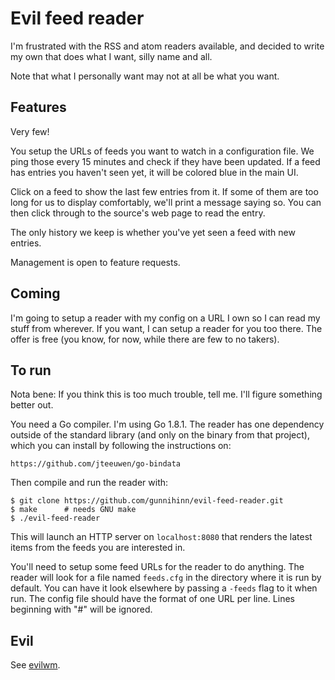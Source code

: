 # Evil feed reader

I'm frustrated with the RSS and atom readers available, and decided to
write my own that does what I want, silly name and all.

Note that what I personally want may not at all be what you want.

## Features

Very few!

You setup the URLs of feeds you want to watch in a configuration file. We ping
those every 15 minutes and check if they have been updated. If a feed has
entries you haven't seen yet, it will be colored blue in the main UI.

Click on a feed to show the last few entries from it. If some of them are too
long for us to display comfortably, we'll print a message saying so. You can
then click through to the source's web page to read the entry.

The only history we keep is whether you've yet seen a feed with new entries.

Management is open to feature requests.

## Coming

I'm going to setup a reader with my config on a URL I own so I can read my
stuff from wherever. If you want, I can setup a reader for you too there. The
offer is free (you know, for now, while there are few to no takers).

## To run

Nota bene: If you think this is too much trouble, tell me. I'll figure
something better out.

You need a Go compiler. I'm using Go 1.8.1. The reader has one dependency
outside of the standard library (and only on the binary from that project),
which you can install by following the instructions on:

    https://github.com/jteeuwen/go-bindata

Then compile and run the reader with:

    $ git clone https://github.com/gunnihinn/evil-feed-reader.git
    $ make      # needs GNU make
    $ ./evil-feed-reader

This will launch an HTTP server on `localhost:8080` that renders the latest
items from the feeds you are interested in.

You'll need to setup some feed URLs for the reader to do anything. The reader
will look for a file named `feeds.cfg` in the directory where it is run by
default. You can have it look elsewhere by passing a `-feeds` flag to it when
run. The config file should have the format of one URL per line. Lines
beginning with "#" will be ignored.

## Evil

See [evilwm](http://www.6809.org.uk/evilwm/).
